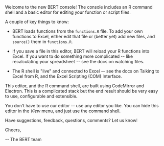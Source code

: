 
Welcome to the new BERT console!  The console includes an R command
shell and a basic editor for editing your function or script files.

A couple of key things to know:

 * BERT loads functions from the `functions.R` file.  To add your 
   own functions to Excel, either edit that file or (better yet) 
   add new files, and `source()` them in `functions.R`.

 * If you save a file in this editor, BERT will reload your R 
   functions into Excel.  If you want to do something more 
   complicated -- like recalculating your spreadsheet -- see the 
   docs on watching files.
 
 * The R shell is "live" and connected to Excel -- see the docs on 
   Talking to Excel from R, and the Excel Scripting (COM) Interface.

This editor, and the R command shell, are built using CodeMirror and
Electron.  This is a complicated stack but the end result should be 
very easy to use, configurable and extensible.  

You don't have to use our editor -- use any editor you like.  You
can hide this editor in the *View* menu, and just use the command
shell.

Have suggestions, feedback, questions, comments?  Let us know!  

Cheers,

 -- The BERT team
 